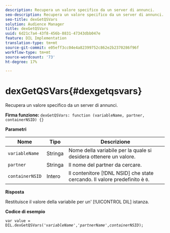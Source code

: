 ```yaml
---
description: Recupera un valore specifico da un server di annunci.
seo-description: Recupera un valore specifico da un server di annunci.
seo-title: dexGetQSVars
solution: Audience Manager
title: dexGetQSVars
uuid: 6d21c7a4-43f8-456b-8831-47343dbb047e
feature: DIL Implementation
translation-type: tm+mt
source-git-commit: e05eff3cc04e4a82399752c862e2b2370286f96f
workflow-type: tm+mt
source-wordcount: '73'
ht-degree: 17%

---
```



# dexGetQSVars{#dexgetqsvars}

Recupera un valore specifico da un server di annunci.

**Firma funzione:** `dexGetQSVars: function (variableName, partner, containerNSID) {}`

<!-- 

r_dil_get_dexqsvars.xml

 -->

**Parametri**

| Nome | Tipo | Descrizione |
|---|---|---|
| `variableName` | Stringa | Nome della variabile per la quale si desidera ottenere un valore. |
| `partner` | Stringa | Il nome del partner da cercare. |
| `containerNSID` | Intero | Il contenitore [!DNL NSID] che state cercando. Il valore predefinito è `0`. |

**Risposta**

Restituisce il valore della variabile per un&#39; [!UICONTROL DIL] istanza.

**Codice di esempio**

<pre class="java"><code>var value = DIL.dexGetQSVars('<i>variableName</i>','<i>partnerName</i>',<i>containerNSID</i>);</code></pre>
